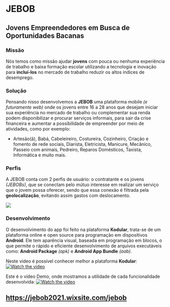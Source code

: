 # JEBOB
## Jovens Empreendedores em Busca de Oportunidades Bacanas

### Missão ###
Nós temos como missão ajudar **jovens** com pouca ou nenhuma experiência de trabalho e baixa formação escolar utilizando a tecnologia e inovação para **incluí-los** no mercado de trabalho reduzir os altos índices de desemprego.

### Solução
Pensando nisso desenvolvemos a **JEBOB** uma plataforma mobile *(e futuramente web)* onde os jovens entre 16 a 28 anos que desejam iniciar sua experiência no mercado de trabalho ou complementar sua renda podem disponibilizar e procurar serviços informais, para sair da crise financeira e aumentar a possibilidade de empreender por meio de atividades, como por exemplo:
- Artesão(ã), Babá, Cabeleireiro, Costureira, Cozinheiro, Criação e fomento de rede sociais, Diarista, Eletricista, Manicure, Mecânico, Passeio com animais, Pedreiro, Reparos Domésticos, Taxista, Informática e muito mais.

### Perfis
A JEBOB conta com 2 perfis de usuário: o contratante e os jovens *(JEBOBs)*, que se conectam pelo mútuo interesse em realizar um serviço que o jovem possa oferecer, sendo que essa conexão é filtrada pela **geolocalização**, evitando assim gastos com deslocamento.

![](fluxograma)

### Desenvolvimento
O desenvolvimento do app foi feito na plataforma **Kodular**, trata-se de um plataforma online e open source para programação em dispositivos **Android**. Ele tem aparência visual, baseada em programação em blocos, o que permite o rápido e eficiente desenvolvimento de arquivos executáveis como:  **Android Package** *(apk)* e **Android App Bundle** *(aab)*.

Neste vídeo é possível conhecer melhor a plataforma **Kodular**:
[![Watch the video](https://img.youtube.com/vi/PrxIGg-q8EE/maxresdefault.jpg)](https://youtu.be/PrxIGg-q8EE)

Este é o vídeo Demo, onde mostramos a utilidade de cada funcionalidade desenvolvida:
[![Watch the video](https://img.youtube.com/vi/aOX2I1dW9Co/maxresdefault.jpg)](https://youtu.be/aOX2I1dW9Co)

## https://jebob2021.wixsite.com/jebob
